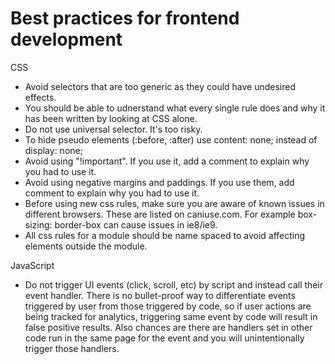 # Best practices for frontend development

CSS
- Avoid selectors that are too generic as they could have undesired effects. 
- You should be able to udnerstand what every single rule does and why it has been written by looking at CSS alone. 
- Do not use universal selector. It's too risky.
- To hide pseudo elements (:before, :after) use content: none; instead of display: none;
- Avoid using "!important". If you use it, add a  comment to explain why you had to use it.
- Avoid using negative margins and paddings. If you use them, add comment to explain why you had to use it.
- Before using new css rules, make sure you are aware of known issues in different browsers. These are listed on caniuse.com. For example box-sizing: border-box can cause issues in ie8/ie9.
- All css rules for a module should be name spaced to avoid affecting elements outside the module.

JavaScript
- Do not trigger UI events (click, scroll, etc) by script and instead call their event handler. There is no bullet-proof way to differentiate events triggered by user from those triggered by code, so if user actions are being tracked for analytics, triggering same event by code will result in false positive results. Also chances are there are handlers set in other code run in the same page for the event and you will unintentionally trigger those handlers. 
